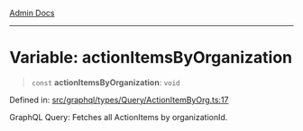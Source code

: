 [Admin Docs](/)

***

# Variable: actionItemsByOrganization

> `const` **actionItemsByOrganization**: `void`

Defined in: [src/graphql/types/Query/ActionItemByOrg.ts:17](https://github.com/Sourya07/talawa-api/blob/aac5f782223414da32542752c1be099f0b872196/src/graphql/types/Query/ActionItemByOrg.ts#L17)

GraphQL Query: Fetches all ActionItems by organizationId.
